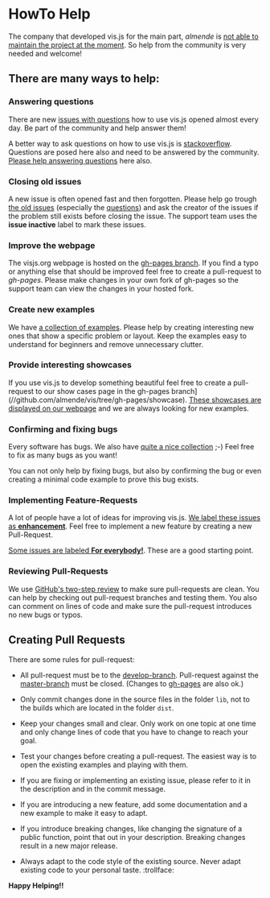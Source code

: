 # HowTo Help

The company that developed vis.js for the main part, *almende* is [not able to maintain the project at the moment](./we_need_help.md). So help from the community is very needed and welcome!

## There are many ways to help:

### Answering questions

There are new [issues with questions](//github.com/almende/vis/issues?q=is%3Aissue+is%3Aopen+label%3Aquestion+sort%3Acreated-desc) how to use vis.js opened almost every day. Be part of the community and help answer them!

A better way to ask questions on how to use vis.js is [stackoverflow](https://stackoverflow.com/tags/vis.js). Questions are posed here also and need to be answered by the community. [Please help answering questions](https://stackoverflow.com/tags/vis.js) here also.

### Closing old issues

A new issue is often opened fast and then forgotten. Please help go trough [the old issues](//github.com/almende/vis/issues?q=is%3Aissue+is%3Aopen+sort%3Acreated-asc) (especially the [questions](//github.com/almende/vis/issues?q=is%3Aissue+is%3Aopen+sort%3Acreated-asc+label%3Aquestion)) and ask the creator of the issues if the problem still exists before closing the issue. The support team uses the **issue inactive** label to mark these issues.

### Improve the webpage

The visjs.org webpage is hosted on the [gh-pages branch](//github.com/almende/vis/tree/gh-pages). If you find a typo or anything else that should be improved feel free to create a pull-request to *gh-pages*. Please make changes in your own fork of gh-pages so the support team can view the changes in your hosted fork.

### Create new examples

We have [a collection of examples](//github.com/almende/vis/tree/develop/examples). Please help by creating interesting new ones that show a specific problem or layout. Keep the examples easy to understand for beginners and remove unnecessary clutter.

### Provide interesting showcases

If you use vis.js to develop something beautiful feel free to create a pull-request to our show cases page in the gh-pages branch](//github.com/almende/vis/tree/gh-pages/showcase). [These showcases are displayed on our webpage](http://visjs.org/showcase/index.html) and we are always looking for new examples.

### Confirming and fixing bugs

Every software has bugs. We also have [quite a nice collection](https://github.com/almende/vis/issues?q=is%3Aissue+is%3Aopen+label%3Abug+sort%3Areactions-%2B1-desc) ;-)
Feel free to fix as many bugs as you want!

You can not only help by fixing bugs, but also by confirming the bug or even creating a minimal code example to prove this bug exists.

### Implementing Feature-Requests

A lot of people have a lot of ideas for improving vis.js. [We label these issues as **enhancement**](https://github.com/almende/vis/issues?q=is%3Aissue+is%3Aopen+sort%3Areactions-%2B1-desc+label%3Aenhancement). Feel free to implement a new feature by creating a new Pull-Request.

[Some issues are labeled **For everybody!**](//github.com/almende/vis/issues?q=is%3Aissue+is%3Aopen+label%3A%22For+everyone%21%22+sort%3Areactions-%2B1-desc). These are a good starting point.

### Reviewing Pull-Requests

We use [GitHub's two-step review](//help.github.com/articles/about-pull-request-reviews/) to make sure pull-requests are clean. You can help by checking out pull-request branches and testing them. You also can comment on lines of code and make sure the pull-request introduces no new bugs or typos.

## Creating Pull Requests

There are some rules for pull-request:

* All pull-request must be to the [develop-branch](//github.com/almende/vis/tree/develop). Pull-request against the [master-branch](//github.com/almende/vis/tree/master) must be closed. (Changes to [gh-pages](//github.com/almende/vis/tree/gh-pages) are also ok.)

* Only commit changes done in the source files in the folder `lib`, not to the builds
  which are located in the folder `dist`.

* Keep your changes small and clear. Only work on one topic at one time and only change lines of code that you have to change to reach your goal.

* Test your changes before creating a pull-request. The easiest way is to open the existing examples and playing with them.

* If you are fixing or implementing an existing issue, please refer to it in the description and in the commit message.

* If you are introducing a new feature, add some documentation and a new example to make it easy to adapt.

* If you introduce breaking changes, like changing the signature of a public function, point that out in your description. Breaking changes result in a new major release.

* Always adapt to the code style of the existing source. Never adapt existing code to your personal taste. :trollface:

**Happy Helping!!**
